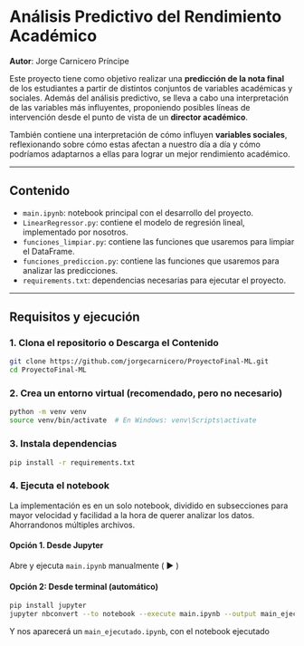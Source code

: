 # Análisis Predictivo del Rendimiento Académico 
**Autor**: Jorge Carnicero Príncipe

Este proyecto tiene como objetivo realizar una **predicción de la nota final** de los estudiantes a partir de distintos conjuntos de variables académicas y sociales. Además del análisis predictivo, se lleva a cabo una interpretación de las variables más influyentes, proponiendo posibles líneas de intervención desde el punto de vista de un **director académico**.

También contiene una interpretación de cómo influyen **variables sociales**, reflexionando sobre cómo estas afectan a nuestro día a día y cómo podríamos adaptarnos a ellas para lograr un mejor rendimiento académico.

---

## Contenido

- `main.ipynb`: notebook principal con el desarrollo del proyecto.
- `LinearRegressor.py`: contiene el modelo de regresión lineal, implementado por nosotros.
- `funciones_limpiar.py`: contiene las funciones que usaremos para limpiar el DataFrame.
- `funciones_prediccion.py`: contiene las funciones que usaremos para analizar las predicciones.
- `requirements.txt`: dependencias necesarias para ejecutar el proyecto.

---

## Requisitos y ejecución

### 1. Clona el repositorio o Descarga el Contenido 

```bash
git clone https://github.com/jorgecarnicero/ProyectoFinal-ML.git
cd ProyectoFinal-ML
```

### 2. Crea un entorno virtual (recomendado, pero no necesario)

```bash
python -m venv venv
source venv/bin/activate  # En Windows: venv\Scripts\activate
```

### 3. Instala dependencias

```bash
pip install -r requirements.txt
```

### 4. Ejecuta el notebook
La implementación es en un solo notebook, dividido en subsecciones para mayor velocidad y facilidad a la hora de querer analizar los datos. Ahorrandonos múltiples archivos.

#### Opción 1. Desde Jupyter
Abre y ejecuta ``main.ipynb`` manualmente ( ▶ )

#### Opción 2: Desde terminal (automático)
```bash
pip install jupyter
jupyter nbconvert --to notebook --execute main.ipynb --output main_ejecutado.ipynb
```
Y nos aparecerá un `main_ejecutado.ipynb`, con el notebook ejecutado